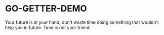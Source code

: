 # GO-GETTER-DEMO
Your future is at your hand, don't waste time doing something that wouldn't help you in future. Time is not your friend.
